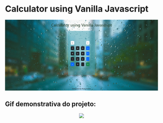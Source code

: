 # Calculator using Vanilla Javascript

![Print do projeto](https://github.com/ruancastro/desafios_javascript_frontend/blob/main/Desafio%201%20-%20Calculadora/assets/images/project-desktop.jpeg)

## Gif demonstrativa do projeto:
<p align="center">
  <img src="https://github.com/ruancastro/desafios_javascript_frontend/blob/main/Desafio%201%20-%20Calculadora/assets/images/funcionamento-desktop.gif" />
</p>
